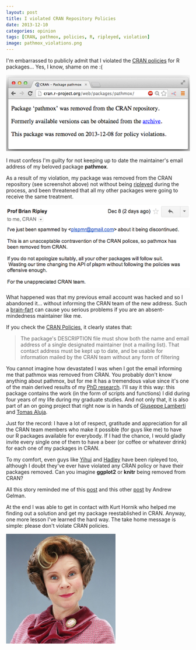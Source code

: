 ```yaml
---
layout: post
title: I violated CRAN Repository Policies
date: 2013-12-10
categories: opinion
tags: [CRAN, pathmox, policies, R, ripleyed, violation]
image: pathmox_violations.png
---
```


I'm embarrassed to publicly admit that I violated the 
<a href="http://cran.r-project.org/web/packages/policies.html" title="cran policies" target="_blank">CRAN policies</a> 
for R packages... Yes, I know, shame on me :(

<!--more-->

<img class="centered" src="/images/blog/pathmox_violations.png" />

I must confess I'm guilty for not keeping up to date the maintainer's email address of my 
beloved package **pathmox**. 

As a result of my violation, my package was removed from the CRAN repository (see 
screenshot above) not without being 
<a href="http://yihui.name/en/2010/04/rules-of-thumb-to-meet-r-gurus-in-the-help-list/" title="R gurus" target="_blank">ripleyed</a> 
during the process, and been threatened that all my other packages were going to receive 
the same treatment.

<img class="centered" src="/images/blog/pathmox_removed.png" title="removed pathmox" width="551" height="227" />

What happened was that my previous email account was hacked and so I abandoned it... 
without informing the CRAN team of the new address. Such a 
<a href="http://en.wikipedia.org/wiki/Brain_fart" title="brain-fart" target="_blank">brain-fart</a> 
can cause you serious problems if you are an absent-mindedness maintainer like me.

If you check the <a href="http://cran.r-project.org/web/packages/policies.html" title="cran policies" target="_blank">CRAN Policies</a>, 
it clearly states that:
<blockquote>The package's DESCRIPTION file must show both the name and email address of 
a single designated maintainer (not a mailing list). That contact address must be kept up 
to date, and be usable for information mailed by the CRAN team without any 
form of filtering</blockquote>

You cannot imagine how devastated I was when I got the email informing me that pathmox 
was removed from CRAN. You probably don't know anything about pathmox, but for me it has 
a tremendous value since it's one of the main derived results of my 
<a href="http://www.gastonsanchez.com/Pathmox_Approach_Thesis_Gaston_Sanchez.pdf" title="PhD" target="_blank">PhD research</a>. 
I'll say it this way: this package contains the work (in the form of scripts and 
functions) I did during four years of my life during my graduate studies. And not only 
that, it is also part of an on going project that right now is in hands of 
<a href="http://es.linkedin.com/pub/giuseppe-lamberti/17/96a/753" title="lamberti" target="_blank">Giuseppe Lamberti</a> 
and <a href="http://recerca.upc.edu/liam/menu1/tomas-aluja" title="aluja" target="_blank">Tomas Aluja</a>.

Just for the record: I have a lot of respect, gratitude and appreciation for all the CRAN 
team members who make it possible (for guys like me) to have our R packages available 
for everybody. If I had the chance, I would gladly invite every single one of them to 
have a beer (or coffee or whatever drink) for each one of my packages in CRAN.

To my comfort, even guys like <a href="https://twitter.com/xieyihui/status/290525069300617218" title="yihui tweet" target="_blank">Yihui</a> 
and <a href="https://twitter.com/hadleywickham/status/276022791839571968" title="hadley tweet" target="_blank">Hadley</a> 
have been ripleyed too, although I doubt they've ever have violated any CRAN policy or 
have their packages removed. Can you imagine **ggplot2** or **knitr** being removed from CRAN? 

All this story reminded me of this 
<a href="http://andrewgelman.com/2011/10/12/why-it-doesnt-make-sense-to-chew-people-out-for-not-reading-the-help-page/" title="gelman post" target="_blank">post</a> 
and this other 
<a href="http://andrewgelman.com/2013/07/10/please-send-all-comments-to-devripley/" target="_blank">post</a> 
by Andrew Gelman. 

At the end I was able to get in contact with Kurt Hornik who helped me finding out a 
solution and get my package reestablished in CRAN. Anyway, one more lesson I've 
learned the hard way. The take home message is simple: please don't violate CRAN policies. 

<img class="centered" src="/images/blog/dolores.png" alt="dolores" width="300" height="300" />